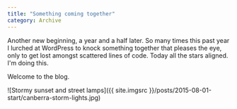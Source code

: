 ```yaml
---
title: "Something coming together"
category: Archive
---
```


Another new beginning, a year and a half later. So many times this past year I lurched at WordPress to knock something together that pleases the eye, only to get lost amongst scattered lines of code. Today all the stars aligned. I'm doing this. 

Welcome to the blog.

![Stormy sunset and street lamps]({{ site.imgsrc }}/posts/2015-08-01-start/canberra-storm-lights.jpg)